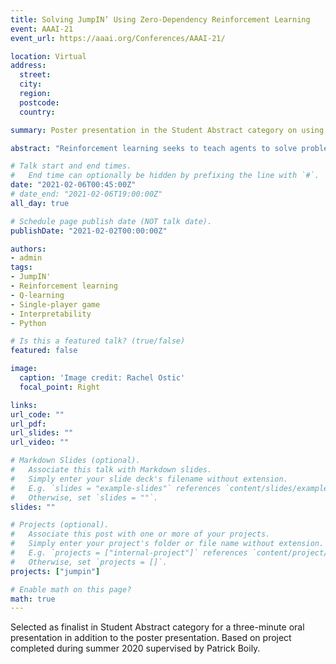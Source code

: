 ```yaml
---
title: Solving JumpIN’ Using Zero-Dependency Reinforcement Learning 
event: AAAI-21
event_url: https://aaai.org/Conferences/AAAI-21/

location: Virtual
address:
  street: 
  city: 
  region: 
  postcode: 
  country: 

summary: Poster presentation in the Student Abstract category on using reinforcement learning to solve JumpIN', a single-player game. 

abstract: "Reinforcement learning seeks to teach agents to solve problems using numerical rewards as feedback. This makes it possible to incentivize actions that maximize returns despite having no initial strategy or knowledge of their environment. We implement a zero-external-dependency Q-learning algorithm using Python to optimally solve the single-player game JumpIn' from SmartGames. We focus on interpretability of the model using Q-table parsing, and transferability to other games through a modular code structure. We observe rapid performance gains using our backtracking update algorithm."

# Talk start and end times.
#   End time can optionally be hidden by prefixing the line with `#`.
date: "2021-02-06T00:45:00Z"
# date_end: "2021-02-06T19:00:00Z"
all_day: true

# Schedule page publish date (NOT talk date).
publishDate: "2021-02-02T00:00:00Z"

authors:
- admin 
tags: 
- JumpIN'
- Reinforcement learning
- Q-learning
- Single-player game
- Interpretability
- Python

# Is this a featured talk? (true/false)
featured: false

image:
  caption: 'Image credit: Rachel Ostic'
  focal_point: Right

links:
url_code: ""
url_pdf: 
url_slides: ""
url_video: ""

# Markdown Slides (optional).
#   Associate this talk with Markdown slides.
#   Simply enter your slide deck's filename without extension.
#   E.g. `slides = "example-slides"` references `content/slides/example-slides.md`.
#   Otherwise, set `slides = ""`.
slides: "" 

# Projects (optional).
#   Associate this post with one or more of your projects.
#   Simply enter your project's folder or file name without extension.
#   E.g. `projects = ["internal-project"]` references `content/project/deep-learning/index.md`.
#   Otherwise, set `projects = []`.
projects: ["jumpin"]

# Enable math on this page?
math: true
---
```


Selected as finalist in Student Abstract category for a three-minute oral presentation in addition to the poster presentation. Based on project completed during summer 2020 supervised by Patrick Boily.
